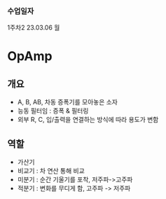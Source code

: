 ### 수업일자
1주차2 23.03.06 월
# OpAmp
## 개요
- A, B, AB, 차동 증폭기를 모아놓은 소자
- 능동 필터임 : 증폭 & 필터링
- 외부 R, C, 입/출력을 연결하는 방식에 따라 용도가 변함
## 역할
- 가산기
- 비교기 : 차 연산 통해 비교
- 미분기 : 순간 기울기를 포착, 저주파->고주파
- 적분기 : 변화를 무디게 함, 고주파 -> 저주파
## 